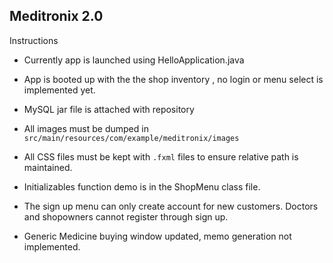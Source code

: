 ## Meditronix 2.0

Instructions

 - Currently app is launched using HelloApplication.java
 - App is booted up with the the shop inventory , no login or menu select is implemented yet.
 - MySQL jar file is attached with repository
 - All images must be dumped in `src/main/resources/com/example/meditronix/images`
 - All CSS files must be kept with `.fxml` files to ensure relative path is maintained.
 - Initializables function demo is in the ShopMenu class file.

 - The sign up menu can only create account for new customers. Doctors and shopowners cannot register through sign up.
 - Generic Medicine buying window updated, memo generation not implemented.
